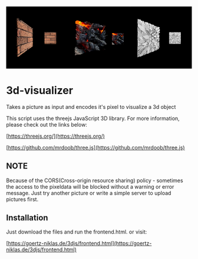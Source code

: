 ![alt text][logo]

[logo]: https://raw.githubusercontent.com/goertzniklas/3d-visualizer/master/examples.png "example"

# 3d-visualizer
Takes a picture as input and encodes it's pixel to visualize a 3d object

This script uses the threejs JavaScript 3D library.
For more information, please check out the links below:

[https://threejs.org/](https://threejs.org/)

[https://github.com/mrdoob/three.js](https://github.com/mrdoob/three.js)

## NOTE
Because of the CORS(Cross-origin resource sharing) policy - sometimes the access to the pixeldata will be blocked without a warning or error message. Just try another picture or write a simple server to upload pictures first.

## Installation
Just download the files and run the frontend.html. or visit:

[https://goertz-niklas.de/3djs/frontend.html](https://goertz-niklas.de/3djs/frontend.html)

